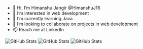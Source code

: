 - 👋 Hi, I’m Himanshu Jangir @HimanshuJ16
- 👀 I’m interested in web development
- 🌱 I’m currently learning Java
- 💞️ I’m looking to collaborate on projects in web development
- 📫 Reach me at LinkedIn

![GitHub Stats](https://github-readme-streak-stats.herokuapp.com/?user=HimanshuJ16&theme=dark&hide_border=true)
![GitHub Stats](https://github-readme-stats.vercel.app/api/top-langs/?username=HimanshuJ16&theme=dark&show_icons=true&hide_border=true&layout=compact)
![GitHub Stats](https://github-readme-stats.vercel.app/api?username=HimanshuJ16&theme=dark&show_icons=true&hide_border=true&count_private=true)
<!--
- 😄 Pronouns: ...
- ⚡ Fun fact: ...

<!---
HimanshuJ16/HimanshuJ16 is a ✨ special ✨ repository because its `README.md` (this file) appears on your GitHub profile.
You can click the Preview link to take a look at your changes.
--->
